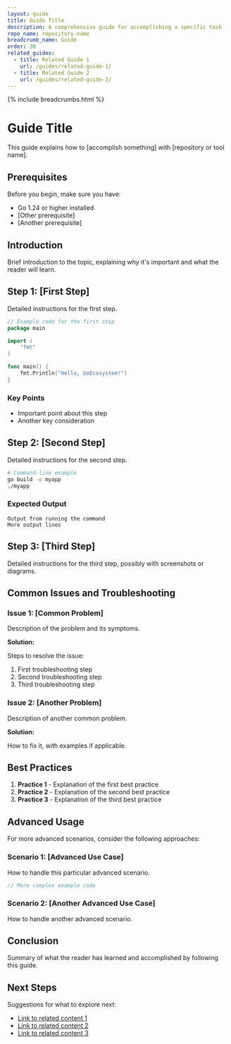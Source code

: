 ```yaml
---
layout: guide
title: Guide Title
description: A comprehensive guide for accomplishing a specific task
repo_name: repository-name
breadcrumb_name: Guide
order: 30
related_guides:
  - title: Related Guide 1
    url: /guides/related-guide-1/
  - title: Related Guide 2
    url: /guides/related-guide-2/
---
```


{% include breadcrumbs.html %}

# Guide Title

This guide explains how to [accomplish something] with [repository or tool name].

## Prerequisites

Before you begin, make sure you have:

- Go 1.24 or higher installed
- [Other prerequisite]
- [Another prerequisite]

## Introduction

Brief introduction to the topic, explaining why it's important and what the reader will learn.

## Step 1: [First Step]

Detailed instructions for the first step.

```go
// Example code for the first step
package main

import (
    "fmt"
)

func main() {
    fmt.Println("Hello, GoEcosystem!")
}
```

### Key Points

- Important point about this step
- Another key consideration

## Step 2: [Second Step]

Detailed instructions for the second step.

```bash
# Command-line example
go build -o myapp
./myapp
```

### Expected Output

```
Output from running the command
More output lines
```

## Step 3: [Third Step]

Detailed instructions for the third step, possibly with screenshots or diagrams.

## Common Issues and Troubleshooting

### Issue 1: [Common Problem]

Description of the problem and its symptoms.

**Solution:**

Steps to resolve the issue:
1. First troubleshooting step
2. Second troubleshooting step
3. Third troubleshooting step

### Issue 2: [Another Problem]

Description of another common problem.

**Solution:**

How to fix it, with examples if applicable.

## Best Practices

1. **Practice 1** - Explanation of the first best practice
2. **Practice 2** - Explanation of the second best practice
3. **Practice 3** - Explanation of the third best practice

## Advanced Usage

For more advanced scenarios, consider the following approaches:

### Scenario 1: [Advanced Use Case]

How to handle this particular advanced scenario.

```go
// More complex example code
```

### Scenario 2: [Another Advanced Use Case]

How to handle another advanced scenario.

## Conclusion

Summary of what the reader has learned and accomplished by following this guide.

## Next Steps

Suggestions for what to explore next:

- [Link to related content 1](#)
- [Link to related content 2](#)
- [Link to related content 3](#)
